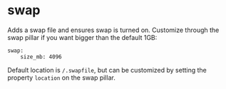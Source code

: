 swap
====

Adds a swap file and ensures swap is turned on. Customize through the swap pillar if you want bigger than the default 1GB:

    swap:
        size_mb: 4096

Default location is `/.swapfile`, but can be customized by setting the property `location` on the swap pillar.
